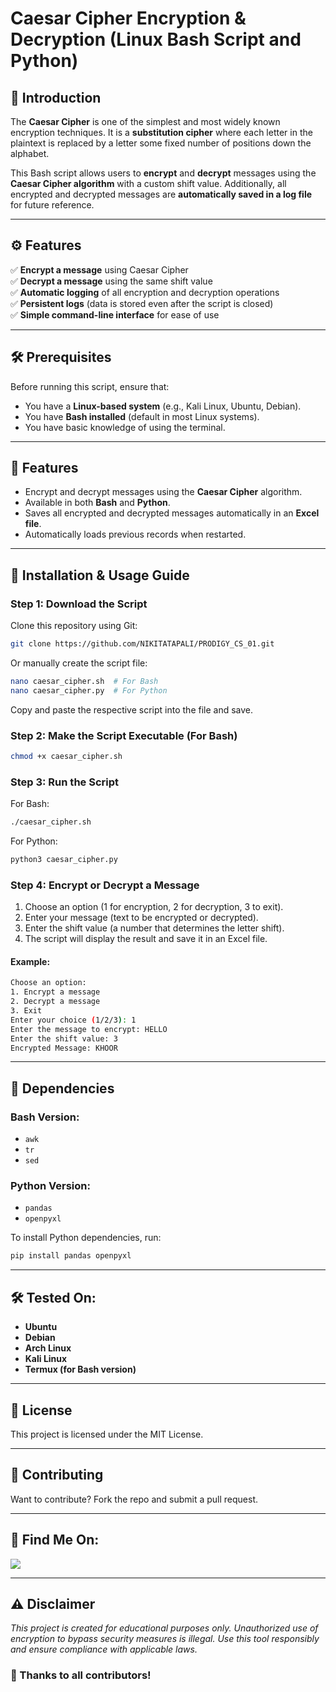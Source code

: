 # Caesar Cipher Encryption & Decryption (Linux Bash Script and Python)

## 📌 Introduction
The **Caesar Cipher** is one of the simplest and most widely known encryption techniques. It is a **substitution cipher** where each letter in the plaintext is replaced by a letter some fixed number of positions down the alphabet.  

This Bash script allows users to **encrypt** and **decrypt** messages using the **Caesar Cipher algorithm** with a custom shift value. Additionally, all encrypted and decrypted messages are **automatically saved in a log file** for future reference.

---

## ⚙️ Features
✅ **Encrypt a message** using Caesar Cipher  
✅ **Decrypt a message** using the same shift value  
✅ **Automatic logging** of all encryption and decryption operations  
✅ **Persistent logs** (data is stored even after the script is closed)  
✅ **Simple command-line interface** for ease of use  

---

## 🛠️ Prerequisites
Before running this script, ensure that:  
- You have a **Linux-based system** (e.g., Kali Linux, Ubuntu, Debian).  
- You have **Bash installed** (default in most Linux systems).  
- You have basic knowledge of using the terminal.  

---

## 🚀 Features
- Encrypt and decrypt messages using the **Caesar Cipher** algorithm.
- Available in both **Bash** and **Python**.
- Saves all encrypted and decrypted messages automatically in an **Excel file**.
- Automatically loads previous records when restarted.

---

## 📌 Installation & Usage Guide

### Step 1: Download the Script
Clone this repository using Git:
```bash
git clone https://github.com/NIKITATAPALI/PRODIGY_CS_01.git
```
Or manually create the script file:
```bash
nano caesar_cipher.sh  # For Bash
nano caesar_cipher.py  # For Python
```
Copy and paste the respective script into the file and save.

### Step 2: Make the Script Executable (For Bash)
```bash
chmod +x caesar_cipher.sh
```

### Step 3: Run the Script
For Bash:
```bash
./caesar_cipher.sh
```
For Python:
```bash
python3 caesar_cipher.py
```

### Step 4: Encrypt or Decrypt a Message
1. Choose an option (1 for encryption, 2 for decryption, 3 to exit).
2. Enter your message (text to be encrypted or decrypted).
3. Enter the shift value (a number that determines the letter shift).
4. The script will display the result and save it in an Excel file.

#### Example:
```bash
Choose an option:
1. Encrypt a message
2. Decrypt a message
3. Exit
Enter your choice (1/2/3): 1
Enter the message to encrypt: HELLO
Enter the shift value: 3
Encrypted Message: KHOOR
```

---

## 🔧 Dependencies
### Bash Version:
- `awk`
- `tr`
- `sed`

### Python Version:
- `pandas`
- `openpyxl`

To install Python dependencies, run:
```bash
pip install pandas openpyxl
```

---

## 🛠 Tested On:
- **Ubuntu**
- **Debian**
- **Arch Linux**
- **Kali Linux**
- **Termux (for Bash version)**

---

## 📜 License
This project is licensed under the MIT License.

---

## 🤝 Contributing
Want to contribute? Fork the repo and submit a pull request.

---

## 📢 Find Me On:
<p align="left">
  <a href="https://github.com/NIKITATAPALI/" target="_blank"><img src="https://img.shields.io/badge/Github-blue?style=for-the-badge&logo=github"></a>
</p>

---

## ⚠️ Disclaimer

<i>This project is created for educational purposes only. Unauthorized use of encryption to bypass security measures is illegal. Use this tool responsibly and ensure compliance with applicable laws.</i>

### 🎉 Thanks to all contributors!
